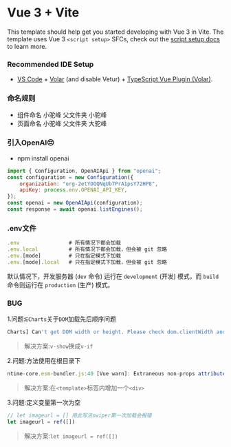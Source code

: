# Vue 3 + Vite

This template should help get you started developing with Vue 3 in Vite. The template uses Vue 3 `<script setup>` SFCs, check out the [script setup docs](https://v3.vuejs.org/api/sfc-script-setup.html#sfc-script-setup) to learn more.

### Recommended IDE Setup

- [VS Code](https://code.visualstudio.com/) + [Volar](https://marketplace.visualstudio.com/items?itemName=Vue.volar) (and disable Vetur) + [TypeScript Vue Plugin (Volar)](https://marketplace.visualstudio.com/items?itemName=Vue.vscode-typescript-vue-plugin).

### 命名规则

- 组件命名 小驼峰 父文件夹 小驼峰
- 页面命名 小驼峰 父文件夹 大驼峰

### 引入OpenAI😔

- npm install openai

```js 
import { Configuration, OpenAIApi } from "openai";
const configuration = new Configuration({
    organization: "org-2etYOOQNqUb7PrA1psY72HP8",
    apiKey: process.env.OPENAI_API_KEY,
});
const openai = new OpenAIApi(configuration);
const response = await openai.listEngines();
```

### .env文件

```js
.env                # 所有情况下都会加载
.env.local          # 所有情况下都会加载，但会被 git 忽略
.env.[mode]         # 只在指定模式下加载
.env.[mode].local   # 只在指定模式下加载，但会被 git 忽略
```

默认情况下，开发服务器 (`dev` 命令) 运行在 `development` (开发) 模式，而 `build` 命令则运行在 `production` (生产) 模式。

### BUG
1.问题:`ECharts`关于`DOM`加载先后顺序问题
```js
Charts] Can't get DOM width or height. Please check dom.clientWidth and dom.clientHeight. They should not be 0.For example, you may need to call this in the callback of window.onload. o
```
>解决方案:`v-show`换成`v-if`

2.问题:方法使用在根目录下
```js
ntime-core.esm-bundler.js:40 [Vue warn]: Extraneous non-props attributes (class) were passed to component but could not be automatically inherited because component renders fragment or text root nodes. at <Login class="globalRouting" onVnodeUnmounted=fn<onVnodeUnmounted> ref=Ref< Proxy(Object) {__v_skip: true} > > at <KeepAlive> at <RouterView key=0 class="globalRouting" > at <App>
```
>解决方案:在`<template>`标签内增加一个`<div>`

3.问题:定义变量第一次为空
```js
// let imageurl = [] 用此写法swiper第一次加载会报错
let imageurl = ref([])
```
>解决方案:`let imageurl = ref([])`